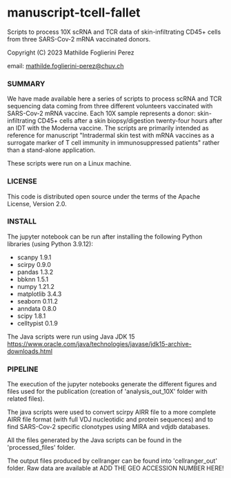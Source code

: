 # manuscript-tcell-fallet #
Scripts to process 10X scRNA and TCR data of skin-infiltrating CD45+ cells from three SARS-Cov-2 mRNA vaccinated donors.

Copyright (C) 2023  Mathilde Foglierini Perez

email: mathilde.foglierini-perez@chuv.ch

### SUMMARY ###

We have made available here a series of scripts to process scRNA and TCR sequencing data coming from three different volunteers vaccinated with SARS-Cov-2 mRNA vaccine. Each 10X sample represents a donor: skin-infiltrating CD45+ cells after a skin biopsy/digestion twenty-four hours after an IDT with the Moderna vaccine. 
The scripts are primarily intended as reference for manuscript "Intradermal skin test with mRNA vaccines as a surrogate marker of T cell immunity in immunosuppressed patients" rather than a stand-alone application.


These scripts were run on a Linux machine.


### LICENSE ###

This code is distributed open source under the terms of the Apache License, Version 2.0.


### INSTALL ###


The jupyter notebook can be run after installing the following Python libraries (using Python 3.9.12):
- scanpy 1.9.1
- scirpy 0.9.0 
- pandas 1.3.2
- bbknn 1.5.1 
- numpy 1.21.2 
- matplotlib 3.4.3
- seaborn 0.11.2  
- anndata 0.8.0
- scipy 1.8.1
- celltypist 0.1.9 


The Java scripts were run using Java JDK 15 https://www.oracle.com/java/technologies/javase/jdk15-archive-downloads.html



### PIPELINE ###

The execution of the jupyter notebooks generate the different figures and files used for the publication (creation of 'analysis_out_10X' folder with related files). 

The java scripts were used to convert scirpy AIRR file to a more complete AIRR file format (with full VDJ nucleotidic and protein sequences) and to find SARS-Cov-2 specific clonotypes using MIRA and vdjdb databases.

All the files generated by the Java scripts can be found in the 'processed_files' folder.

The output files produced by cellranger can be found into 'cellranger_out' folder. Raw data are available at ADD THE GEO ACCESSION NUMBER HERE!


 


